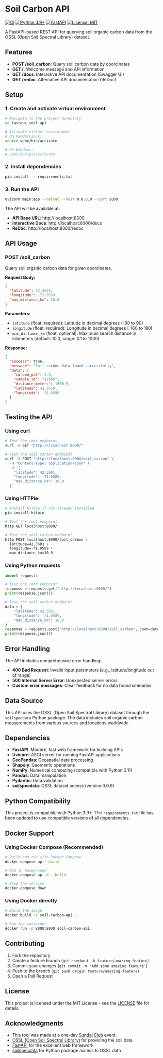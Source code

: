 # Soil Carbon API

[![CI](https://github.com/yourusername/soil-carbon-api/workflows/CI/badge.svg)](https://github.com/yourusername/soil-carbon-api/actions)
[![Python 3.9+](https://img.shields.io/badge/python-3.9+-blue.svg)](https://www.python.org/downloads/)
[![FastAPI](https://img.shields.io/badge/FastAPI-0.104.1-green.svg)](https://fastapi.tiangolo.com/)
[![License: MIT](https://img.shields.io/badge/License-MIT-yellow.svg)](https://opensource.org/licenses/MIT)

A FastAPI-based REST API for querying soil organic carbon data from the OSSL (Open Soil Spectral Library) dataset.

## Features

- **POST /soil_carbon**: Query soil carbon data by coordinates
- **GET /**: Welcome message and API information
- **GET /docs**: Interactive API documentation (Swagger UI)
- **GET /redoc**: Alternative API documentation (ReDoc)

## Setup

### 1. Create and activate virtual environment

```bash
# Navigate to the project directory
cd fastapi_soil_api

# Activate virtual environment
# On macOS/Linux:
source venv/bin/activate

# On Windows:
# venv\Scripts\activate
```

### 2. Install dependencies

```bash
pip install -r requirements.txt
```

### 3. Run the API

```bash
uvicorn main:app --reload --host 0.0.0.0 --port 8000
```

The API will be available at:
- **API Base URL**: http://localhost:8000
- **Interactive Docs**: http://localhost:8000/docs
- **ReDoc**: http://localhost:8000/redoc

## API Usage

### POST /soil_carbon

Query soil organic carbon data for given coordinates.

**Request Body:**
```json
{
  "latitude": 42.3601,
  "longitude": -71.0589,
  "max_distance_km": 10.0
}
```

**Parameters:**
- `latitude` (float, required): Latitude in decimal degrees (-90 to 90)
- `longitude` (float, required): Longitude in decimal degrees (-180 to 180)
- `max_distance_km` (float, optional): Maximum search distance in kilometers (default: 10.0, range: 0.1 to 1000)

**Response:**
```json
{
  "success": true,
  "message": "Soil carbon data found successfully",
  "data": {
    "carbon_pct": 2.5,
    "sample_id": "12345",
    "distance_meters": 1500.5,
    "latitude": 42.3650,
    "longitude": -71.0550
  }
}
```

## Testing the API

### Using curl

```bash
# Test the root endpoint
curl -X GET "http://localhost:8000/"

# Test the soil carbon endpoint
curl -X POST "http://localhost:8000/soil_carbon" \
  -H "Content-Type: application/json" \
  -d '{
    "latitude": 42.3601,
    "longitude": -71.0589,
    "max_distance_km": 10.0
  }'
```

### Using HTTPie

```bash
# Install HTTPie if not already installed
pip install httpie

# Test the root endpoint
http GET localhost:8000/

# Test the soil carbon endpoint
http POST localhost:8000/soil_carbon \
  latitude=42.3601 \
  longitude=-71.0589 \
  max_distance_km=10.0
```

### Using Python requests

```python
import requests

# Test the root endpoint
response = requests.get("http://localhost:8000/")
print(response.json())

# Test the soil carbon endpoint
data = {
    "latitude": 42.3601,
    "longitude": -71.0589,
    "max_distance_km": 10.0
}
response = requests.post("http://localhost:8000/soil_carbon", json=data)
print(response.json())
```

## Error Handling

The API includes comprehensive error handling:

- **400 Bad Request**: Invalid input parameters (e.g., latitude/longitude out of range)
- **500 Internal Server Error**: Unexpected server errors
- **Custom error messages**: Clear feedback for no data found scenarios

## Data Source

This API uses the OSSL (Open Soil Spectral Library) dataset through the `soilspecdata` Python package. The data includes soil organic carbon measurements from various sources and locations worldwide.

## Dependencies

- **FastAPI**: Modern, fast web framework for building APIs
- **Uvicorn**: ASGI server for running FastAPI applications
- **GeoPandas**: Geospatial data processing
- **Shapely**: Geometric operations
- **NumPy**: Numerical computing (compatible with Python 3.11)
- **Pandas**: Data manipulation
- **Pydantic**: Data validation
- **soilspecdata**: OSSL dataset access (version 0.0.9)

## Python Compatibility

This project is compatible with Python 3.9+. The `requirements.txt` file has been updated to use compatible versions of all dependencies.

## Docker Support

### Using Docker Compose (Recommended)

```bash
# Build and run with Docker Compose
docker-compose up --build

# Run in background
docker-compose up -d --build

# Stop the service
docker-compose down
```

### Using Docker directly

```bash
# Build the image
docker build -t soil-carbon-api .

# Run the container
docker run -p 8000:8000 soil-carbon-api
```

## Contributing

1. Fork the repository
2. Create a feature branch (`git checkout -b feature/amazing-feature`)
3. Commit your changes (`git commit -m 'Add some amazing feature'`)
4. Push to the branch (`git push origin feature/amazing-feature`)
5. Open a Pull Request

## License

This project is licensed under the MIT License - see the [LICENSE](LICENSE) file for details.

## Acknowledgments

- This tool was made at a one-day [Sundai Club](sundai.club) event.
- [OSSL (Open Soil Spectral Library)](https://www.soilspectroscopy.org/) for providing the soil data
- [FastAPI](https://fastapi.tiangolo.com/) for the excellent web framework
- [soilspecdata](https://pypi.org/project/soilspecdata/) for Python package access to OSSL data
